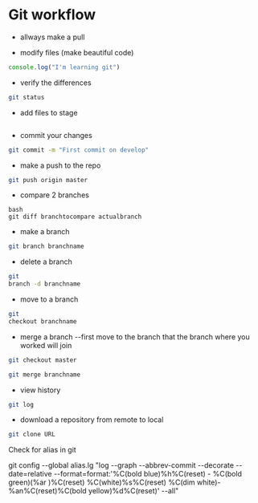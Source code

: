 # Git workflow

* allways make a pull

* modify files (make beautiful code)

```javascript
console.log("I'm learning git")
```

* verify the differences
```bash 
git status 
```

* add files to stage 
```bash git add ./ README.md 
```

* commit your changes 
```bash
git commit -m "First commit on develop"
```

* make a push to the repo 
```bash
git push origin master
``` 
* compare 2 branches 
```
bash 
git diff branchtocompare actualbranch
```

* make a branch 
```bash 
git branch branchname
``` 

* delete a branch 
```bash 
git 
branch -d branchname
```

* move to a branch 
```bash 
git 
checkout branchname
```

* merge a branch
--first move to the branch that the branch where you worked will join
```bash 
git checkout master
```
```bash 
git merge branchname
```

* view history 
```bash 
git log
```

* download a repository from remote to local 
```bash 
git clone URL
```

Check for alias in git

git config --global alias.lg "log --graph --abbrev-commit --decorate --date=relative --format=format:'%C(bold blue)%h%C(reset) - %C(bold green)(%ar
)%C(reset) %C(white)%s%C(reset) %C(dim white)- %an%C(reset)%C(bold yellow)%d%C(reset)' --all"
